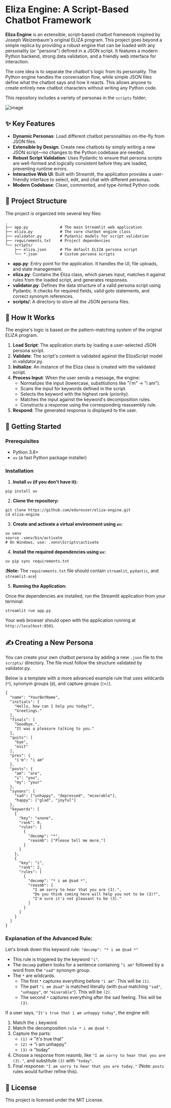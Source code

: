 # **Eliza Engine: A Script-Based Chatbot Framework**

**Eliza Engine** is an extensible, script-based chatbot framework inspired by Joseph Weizenbaum's original ELIZA program. This project goes beyond a simple replica by providing a robust engine that can be loaded with any personality (or "persona") defined in a JSON script. It features a modern Python backend, strong data validation, and a friendly web interface for interaction.

The core idea is to separate the chatbot's logic from its personality. The Python engine handles the conversation flow, while simple JSON files define what the chatbot says and how it reacts. This allows anyone to create entirely new chatbot characters without writing any Python code.

This repository includes a variety of personas in the `scripts` folder;

![image](https://github.com/user-attachments/assets/67f537d7-0c15-4a0d-bee8-b6c58f08126b)

## **✨ Key Features**

* **Dynamic Personas**: Load different chatbot personalities on-the-fly from JSON files.  
* **Extensible by Design**: Create new chatbots by simply writing a new JSON script—no changes to the Python codebase are needed.  
* **Robust Script Validation**: Uses Pydantic to ensure that persona scripts are well-formed and logically consistent before they are loaded, preventing runtime errors.  
* **Interactive Web UI**: Built with Streamlit, the application provides a user-friendly interface to select, edit, and chat with different personas.  
* **Modern Codebase**: Clean, commented, and type-hinted Python code.

## **📂 Project Structure**

The project is organized into several key files:
```
.  
├── app.py              # The main Streamlit web application  
├── eliza.py            # The core chatbot engine class  
├── validator.py        # Pydantic models for script validation  
├── requirements.txt    # Project dependencies  
└── scripts/  
    ├── eliza.json      # The default ELIZA persona script  
    └── *.json          # Custom persona scripts
```

* **app.py**: Entry point for the application. It handles the UI, file uploads, and state management.  
* **eliza.py**: Contains the Eliza class, which parses input, matches it against rules from the loaded script, and generates responses.  
* **validator.py**: Defines the data structure of a valid persona script using Pydantic. It checks for required fields, valid goto statements, and correct synonym references.  
* **scripts/**: A directory to store all the JSON persona files.

## **🔧 How It Works**

The engine's logic is based on the pattern-matching system of the original ELIZA program.

1. **Load Script**: The application starts by loading a user-selected JSON persona script.  
2. **Validate**: The script's content is validated against the ElizaScript model in validator.py.  
3. **Initialize**: An instance of the Eliza class is created with the validated script.  
4. **Process Input**: When the user sends a message, the engine:  
   * Normalizes the input (lowercase, substitutions like "i'm" \-\> "i am").  
   * Scans the input for keywords defined in the script.  
   * Selects the keyword with the highest rank (priority).  
   * Matches the input against the keyword's decomposition rules.  
   * Constructs a response using the corresponding reassembly rule.  
5. **Respond**: The generated response is displayed to the user.

## 🚀 Getting Started

### Prerequisites

- Python 3.8+
- `uv` (a fast Python package installer)

### Installation

1. **Install `uv` (if you don't have it):**
```
pip install uv
```

2. **Clone the repository:**
```
git clone https://github.com/eduresser/eliza-engine.git
cd eliza-engine
````

3. **Create and activate a virtual environment using `uv`:**
```
uv venv
source .venv/bin/activate
# On Windows, use: .venv\Scripts\activate
```

4. **Install the required dependencies using `uv`:**
```
uv pip sync requirements.txt
```
(**Note:** The `requirements.txt` file should contain `streamlit`, `pydantic`, and `streamlit-ace`)

5. **Running the Application:**

Once the dependencies are installed, run the Streamlit application from your terminal:
```
streamlit run app.py
```
Your web browser should open with the application running at `http://localhost:8501`.

## **✍️ Creating a New Persona**

You can create your own chatbot persona by adding a new `.json` file to the `scripts/` directory. The file must follow the structure validated by validator.py.

Below is a template with a more advanced example rule that uses wildcards (`*`), synonym groups (`@`), and capture groups (`(n)`).
```
{
  "name": "YourBotName",
  "initials": [
    "Hello, how can I help you today?",
    "Greetings."
  ],
  "finals": [
    "Goodbye.",
    "It was a pleasure talking to you."
  ],
  "quits": [
    "bye",
    "exit"
  ],
  "pres": {
    "i'm": "i am"
  },
  "posts": {
    "am": "are",
    "i": "you",
    "my": "your"
  },
  "synons": {
    "sad": ["unhappy", "depressed", "miserable"],
    "happy": ["glad", "joyful"]
  },
  "keywords": [
    {
      "key": "xnone",
      "rank": 0,
      "rules": [
        {
          "decomp": "*",
          "reasmb": ["Please tell me more."]
        }
      ]
    },
    {
      "key": "i",
      "rank": 2,
      "rules": [
        {
          "decomp": "* i am @sad *",
          "reasmb": [
            "I am sorry to hear that you are (3).",
            "Do you think coming here will help you not to be (3)?",
            "I'm sure it's not pleasant to be (3)."
          ]
        }
      ]
    }
  ]
}
```
### Explanation of the Advanced Rule:

Let's break down this keyword rule: `"decomp": "* i am @sad *"`

- This rule is triggered by the keyword `"i"`.
- The `decomp` pattern looks for a sentence containing `"i am"` followed by a word from the `"sad"` synonym group.
- The `*` are wildcards.
    - The first `*` captures everything before `"i am"`. This will be `(1)`.
    - The part `"i am @sad"` is matched literally (with `@sad` matching `"sad"`, `"unhappy"`, or `"miserable"`). This will be `(2)`.
    - The second `*` captures everything after the sad feeling. This will be `(3)`.

If a user says, `"It's true that i am unhappy today"`, the engine will:

1. Match the `i` keyword.
2. Match the decomposition `rule * i am @sad *`.
3. Capture the parts:
    - `(1)` -> "it's true that"
    - `(2)` -> "i am unhappy"
    - `(3)` -> "today"
4. Choose a response from reasmb, like `"I am sorry to hear that you are (3)."`, and substitute `(3)` with `"today"`.
5. Final response: `"I am sorry to hear that you are today."` (Note: `posts` rules would further refine this).

## **📜 License**

This project is licensed under the MIT License.
